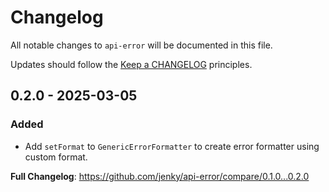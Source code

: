 # Changelog

All notable changes to `api-error` will be documented in this file.

Updates should follow the [Keep a CHANGELOG](http://keepachangelog.com/) principles.

<!-- ## NEXT - YYYY-MM-DD

### Added
- Nothing

### Deprecated
- Nothing

### Fixed
- Nothing

### Removed
- Nothing

### Security
- Nothing -->
## 0.2.0 - 2025-03-05

### Added

- Add `setFormat` to `GenericErrorFormatter` to create error formatter using custom format.

**Full Changelog**: https://github.com/jenky/api-error/compare/0.1.0...0.2.0
